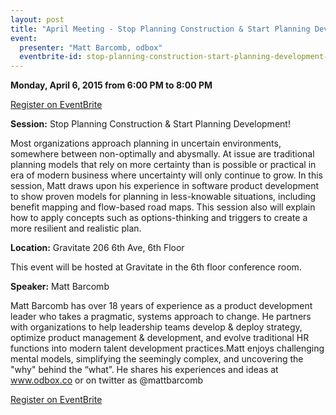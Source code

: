 ```yaml
---
layout: post
title: "April Meeting - Stop Planning Construction & Start Planning Development!"
event:
  presenter: "Matt Barcomb, odbox"
  eventbrite-id: stop-planning-construction-start-planning-development-tickets-16350750535
---
```


**Monday, April 6, 2015 from 6:00 PM to 8:00 PM**

<a class="btn" title="EventBrite Registration"
href="http://www.eventbrite.com/e/{{page.event.eventbrite-id}}"
target="_blank">Register on EventBrite</a>

**Session:**
Stop Planning Construction & Start Planning Development!

Most organizations approach planning in uncertain environments, somewhere between non-optimally and abysmally.  At issue are traditional planning models that rely on more certainty than is possible or practical in era of modern business where uncertainty will only continue to grow.  In this session, Matt draws upon his experience in software product development to show proven models for planning in less-knowable situations, including benefit mapping and flow-based road maps.  This session also will explain how to apply concepts such as options-thinking and triggers to create a more resilient and realistic plan.

**Location:** 
Gravitate
206 6th Ave, 6th Floor

This event will be hosted at Gravitate in the 6th floor conference room. 

**Speaker:**
Matt Barcomb

Matt Barcomb has over 18 years of experience as a product development leader who takes a pragmatic, systems approach to change. He partners with organizations to help leadership teams develop & deploy strategy, optimize product management & development, and evolve traditional HR functions into modern talent development practices.Matt enjoys challenging mental models, simplifying the seemingly complex, and uncovering the "why" behind the “what”. He shares his experiences and ideas at www.odbox.co or on twitter as @mattbarcomb

<a class="btn" title="EventBrite Registration"
href="http://www.eventbrite.com/e/{{page.event.eventbrite-id}}"
target="_blank">Register on EventBrite</a>
